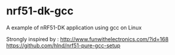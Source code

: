 # nrf51-dk-gcc
A example of nRF51-DK application using gcc on Linux

Strongly inspired by :
http://www.funwithelectronics.com/?id=168
https://github.com/hlnd/nrf51-pure-gcc-setup
